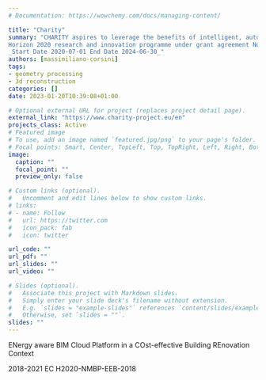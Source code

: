 ```yaml
---
# Documentation: https://wowchemy.com/docs/managing-content/

title: "Charity"
summary: "CHARITY aspires to leverage the benefits of intelligent, autonomous orchestration of cloud, edge, and network resources, to create a symbiotic relationship between low and high latency infrastructures that will facilitate the needs of emerging applications.  <br>
Horizon 2020 research and innovation programme under grant agreement No 101016509  <br>
_Start Date 2020-07-01 End Date 2024-06-30_"
authors: [massimiliano-corsini]
tags: 
- geometry processing
- 3d reconstruction 
categories: []
date: 2023-01-20T10:39:08+01:00

# Optional external URL for project (replaces project detail page).
external_link: "https://www.charity-project.eu/en"
projects_class: Active
# Featured image
# To use, add an image named `featured.jpg/png` to your page's folder.
# Focal points: Smart, Center, TopLeft, Top, TopRight, Left, Right, BottomLeft, Bottom, BottomRight.
image:
  caption: ""
  focal_point: ""
  preview_only: false

# Custom links (optional).
#   Uncomment and edit lines below to show custom links.
# links:
# - name: Follow
#   url: https://twitter.com
#   icon_pack: fab
#   icon: twitter

url_code: ""
url_pdf: ""
url_slides: ""
url_video: ""

# Slides (optional).
#   Associate this project with Markdown slides.
#   Simply enter your slide deck's filename without extension.
#   E.g. `slides = "example-slides"` references `content/slides/example-slides.md`.
#   Otherwise, set `slides = ""`.
slides: ""
---
```


ENergy aware BIM Cloud Platform in a COst-effective Building REnovation Context

2018-2021 EC H2020-NMBP-EEB-2018


